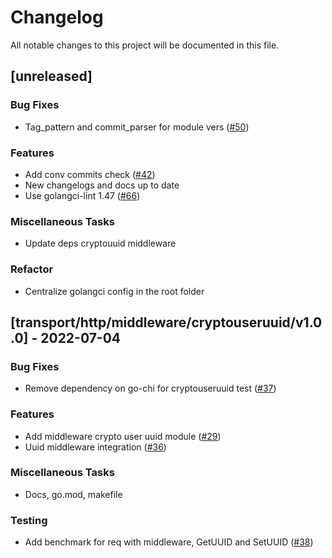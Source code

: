 # Changelog

All notable changes to this project will be documented in this file.

## [unreleased]

### Bug Fixes

- Tag_pattern and commit_parser for module vers ([#50](https://github.com/monacohq/golang-common/issues/50))

### Features

- Add conv commits check ([#42](https://github.com/monacohq/golang-common/issues/42))
- New changelogs and docs up to date
- Use golangci-lint 1.47 ([#66](https://github.com/monacohq/golang-common/issues/66))

### Miscellaneous Tasks

- Update deps cryptouuid middleware

### Refactor

- Centralize golangci config in the root folder

## [transport/http/middleware/cryptouseruuid/v1.0.0] - 2022-07-04

### Bug Fixes

- Remove dependency on go-chi for cryptouseruuid test ([#37](https://github.com/monacohq/golang-common/issues/37))

### Features

- Add middleware crypto user uuid module ([#29](https://github.com/monacohq/golang-common/issues/29))
- Uuid middleware integration ([#36](https://github.com/monacohq/golang-common/issues/36))

### Miscellaneous Tasks

- Docs, go.mod, makefile

### Testing

- Add benchmark for req with middleware, GetUUID and SetUUID ([#38](https://github.com/monacohq/golang-common/issues/38))

<!-- generated by git-cliff -->

